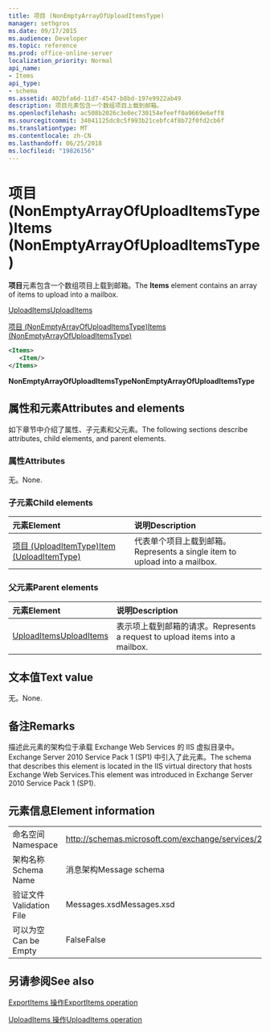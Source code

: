 ```yaml
---
title: 项目 (NonEmptyArrayOfUploadItemsType)
manager: sethgros
ms.date: 09/17/2015
ms.audience: Developer
ms.topic: reference
ms.prod: office-online-server
localization_priority: Normal
api_name:
- Items
api_type:
- schema
ms.assetid: 402bfa6d-11d7-4547-b8bd-197e9922ab49
description: 项目元素包含一个数组项目上载到邮箱。
ms.openlocfilehash: ac508b2026c3e0ec730154efeeff0a9669e6eff8
ms.sourcegitcommit: 34041125dc8c5f993b21cebfc4f8b72f0fd2cb6f
ms.translationtype: MT
ms.contentlocale: zh-CN
ms.lasthandoff: 06/25/2018
ms.locfileid: "19826156"
---
```

# <a name="items-nonemptyarrayofuploaditemstype"></a><span data-ttu-id="afb50-103">项目 (NonEmptyArrayOfUploadItemsType)</span><span class="sxs-lookup"><span data-stu-id="afb50-103">Items (NonEmptyArrayOfUploadItemsType)</span></span>

<span data-ttu-id="afb50-104">**项目**元素包含一个数组项目上载到邮箱。</span><span class="sxs-lookup"><span data-stu-id="afb50-104">The **Items** element contains an array of items to upload into a mailbox.</span></span> 
  
[<span data-ttu-id="afb50-105">UploadItems</span><span class="sxs-lookup"><span data-stu-id="afb50-105">UploadItems</span></span>](uploaditems.md)
  
[<span data-ttu-id="afb50-106">项目 (NonEmptyArrayOfUploadItemsType)</span><span class="sxs-lookup"><span data-stu-id="afb50-106">Items (NonEmptyArrayOfUploadItemsType)</span></span>](items-nonemptyarrayofuploaditemstype.md)
  
```XML
<Items>
   <Item/>
</Items>
```

 <span data-ttu-id="afb50-107">**NonEmptyArrayOfUploadItemsType**</span><span class="sxs-lookup"><span data-stu-id="afb50-107">**NonEmptyArrayOfUploadItemsType**</span></span>
## <a name="attributes-and-elements"></a><span data-ttu-id="afb50-108">属性和元素</span><span class="sxs-lookup"><span data-stu-id="afb50-108">Attributes and elements</span></span>

<span data-ttu-id="afb50-109">如下章节中介绍了属性、子元素和父元素。</span><span class="sxs-lookup"><span data-stu-id="afb50-109">The following sections describe attributes, child elements, and parent elements.</span></span>
  
### <a name="attributes"></a><span data-ttu-id="afb50-110">属性</span><span class="sxs-lookup"><span data-stu-id="afb50-110">Attributes</span></span>

<span data-ttu-id="afb50-111">无。</span><span class="sxs-lookup"><span data-stu-id="afb50-111">None.</span></span>
  
### <a name="child-elements"></a><span data-ttu-id="afb50-112">子元素</span><span class="sxs-lookup"><span data-stu-id="afb50-112">Child elements</span></span>

|<span data-ttu-id="afb50-113">**元素**</span><span class="sxs-lookup"><span data-stu-id="afb50-113">**Element**</span></span>|<span data-ttu-id="afb50-114">**说明**</span><span class="sxs-lookup"><span data-stu-id="afb50-114">**Description**</span></span>|
|:-----|:-----|
|[<span data-ttu-id="afb50-115">项目 (UploadItemType)</span><span class="sxs-lookup"><span data-stu-id="afb50-115">Item (UploadItemType)</span></span>](item-uploaditemtype.md) <br/> |<span data-ttu-id="afb50-116">代表单个项目上载到邮箱。</span><span class="sxs-lookup"><span data-stu-id="afb50-116">Represents a single item to upload into a mailbox.</span></span>  <br/> |
   
### <a name="parent-elements"></a><span data-ttu-id="afb50-117">父元素</span><span class="sxs-lookup"><span data-stu-id="afb50-117">Parent elements</span></span>

|<span data-ttu-id="afb50-118">**元素**</span><span class="sxs-lookup"><span data-stu-id="afb50-118">**Element**</span></span>|<span data-ttu-id="afb50-119">**说明**</span><span class="sxs-lookup"><span data-stu-id="afb50-119">**Description**</span></span>|
|:-----|:-----|
|[<span data-ttu-id="afb50-120">UploadItems</span><span class="sxs-lookup"><span data-stu-id="afb50-120">UploadItems</span></span>](uploaditems.md) <br/> |<span data-ttu-id="afb50-121">表示项上载到邮箱的请求。</span><span class="sxs-lookup"><span data-stu-id="afb50-121">Represents a request to upload items into a mailbox.</span></span>  <br/> |
   
## <a name="text-value"></a><span data-ttu-id="afb50-122">文本值</span><span class="sxs-lookup"><span data-stu-id="afb50-122">Text value</span></span>

<span data-ttu-id="afb50-123">无。</span><span class="sxs-lookup"><span data-stu-id="afb50-123">None.</span></span>
  
## <a name="remarks"></a><span data-ttu-id="afb50-124">备注</span><span class="sxs-lookup"><span data-stu-id="afb50-124">Remarks</span></span>

<span data-ttu-id="afb50-125">描述此元素的架构位于承载 Exchange Web Services 的 IIS 虚拟目录中。Exchange Server 2010 Service Pack 1 (SP1) 中引入了此元素。</span><span class="sxs-lookup"><span data-stu-id="afb50-125">The schema that describes this element is located in the IIS virtual directory that hosts Exchange Web Services.This element was introduced in Exchange Server 2010 Service Pack 1 (SP1).</span></span>
  
## <a name="element-information"></a><span data-ttu-id="afb50-126">元素信息</span><span class="sxs-lookup"><span data-stu-id="afb50-126">Element information</span></span>

|||
|:-----|:-----|
|<span data-ttu-id="afb50-127">命名空间</span><span class="sxs-lookup"><span data-stu-id="afb50-127">Namespace</span></span>  <br/> |http://schemas.microsoft.com/exchange/services/2006/messages  <br/> |
|<span data-ttu-id="afb50-128">架构名称</span><span class="sxs-lookup"><span data-stu-id="afb50-128">Schema Name</span></span>  <br/> |<span data-ttu-id="afb50-129">消息架构</span><span class="sxs-lookup"><span data-stu-id="afb50-129">Message schema</span></span>  <br/> |
|<span data-ttu-id="afb50-130">验证文件</span><span class="sxs-lookup"><span data-stu-id="afb50-130">Validation File</span></span>  <br/> |<span data-ttu-id="afb50-131">Messages.xsd</span><span class="sxs-lookup"><span data-stu-id="afb50-131">Messages.xsd</span></span>  <br/> |
|<span data-ttu-id="afb50-132">可以为空</span><span class="sxs-lookup"><span data-stu-id="afb50-132">Can be Empty</span></span>  <br/> |<span data-ttu-id="afb50-133">False</span><span class="sxs-lookup"><span data-stu-id="afb50-133">False</span></span>  <br/> |
   
## <a name="see-also"></a><span data-ttu-id="afb50-134">另请参阅</span><span class="sxs-lookup"><span data-stu-id="afb50-134">See also</span></span>



[<span data-ttu-id="afb50-135">ExportItems 操作</span><span class="sxs-lookup"><span data-stu-id="afb50-135">ExportItems operation</span></span>](exportitems-operation.md)
  
[<span data-ttu-id="afb50-136">UploadItems 操作</span><span class="sxs-lookup"><span data-stu-id="afb50-136">UploadItems operation</span></span>](uploaditems-operation.md)

